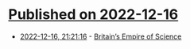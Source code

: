 # [Published on 2022-12-16](index.md)

* [2022-12-16, 21:21:16](https://news.ycombinator.com/item?id=34020588) - [Britain’s Empire of Science](https://www.newstatesman.com/culture/books/2022/11/how-the-victorians-took-us-to-the-moon-iwan-rhys-morun-review)
